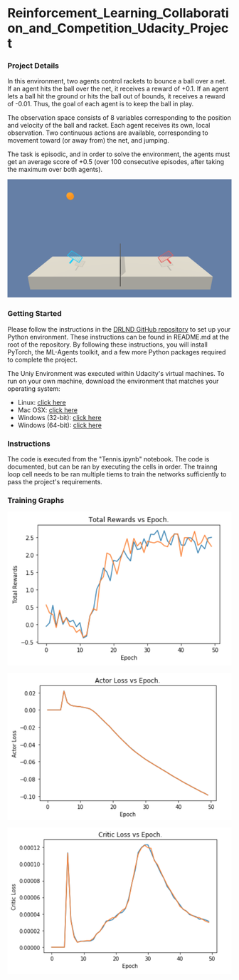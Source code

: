 # Reinforcement_Learning_Collaboration_and_Competition_Udacity_Project

### Project Details

In this environment, two agents control rackets to bounce a ball over a net. If an agent hits the ball over the net, it receives a reward of +0.1. If an agent lets a ball hit the ground or hits the ball out of bounds, it receives a reward of -0.01. Thus, the goal of each agent is to keep the ball in play.

The observation space consists of 8 variables corresponding to the position and velocity of the ball and racket. Each agent receives its own, local observation. Two continuous actions are available, corresponding to movement toward (or away from) the net, and jumping.

The task is episodic, and in order to solve the environment, the agents must get an average score of +0.5 (over 100 consecutive episodes, after taking the maximum over both agents). 

![Unity Environment](https://github.com/nathan-standafer/Reinforcement_Learning_Collaboration_and_Competition_Udacity_Project/raw/master/images/tennis.png)


### Getting Started

Please follow the instructions in the [DRLND GitHub repository](https://github.com/udacity/deep-reinforcement-learning#dependencies) to set up your Python environment. These instructions can be found in README.md at the root of the repository. By following these instructions, you will install PyTorch, the ML-Agents toolkit, and a few more Python packages required to complete the project.

The Uniy Environment was executed within Udacity's virtual machines.  To run on your own machine, download the environment that matches your operating system:
 - Linux: [click here](https://s3-us-west-1.amazonaws.com/udacity-drlnd/P3/Tennis/Tennis_Linux.zip)
 - Mac OSX: [click here](https://s3-us-west-1.amazonaws.com/udacity-drlnd/P3/Tennis/Tennis.app.zip)
 - Windows (32-bit): [click here](https://s3-us-west-1.amazonaws.com/udacity-drlnd/P3/Tennis/Tennis_Windows_x86.zip)
 - Windows (64-bit): [click here](https://s3-us-west-1.amazonaws.com/udacity-drlnd/P3/Tennis/Tennis_Windows_x86_64.zip)


### Instructions

The code is executed from the "Tennis.ipynb" notebook.  The code is documented, but can be ran by executing the cells in order.  The trainng loop cell needs to be ran multiple tiems to train the networks sufficiently to pass the project's requirements.


### Training Graphs

![Rewards Loss vs Epoch](https://github.com/nathan-standafer/Reinforcement_Learning_Collaboration_and_Competition_Udacity_Project/raw/master/images/rewardsvsepoch.png)

![Actor Loss vs Epoch](https://github.com/nathan-standafer/Reinforcement_Learning_Collaboration_and_Competition_Udacity_Project/raw/master/images/actorlossvsepoch.png)

![Critic Loss vs Epoch](https://github.com/nathan-standafer/Reinforcement_Learning_Collaboration_and_Competition_Udacity_Project/raw/master/images/criticlossvsepoch.png)

